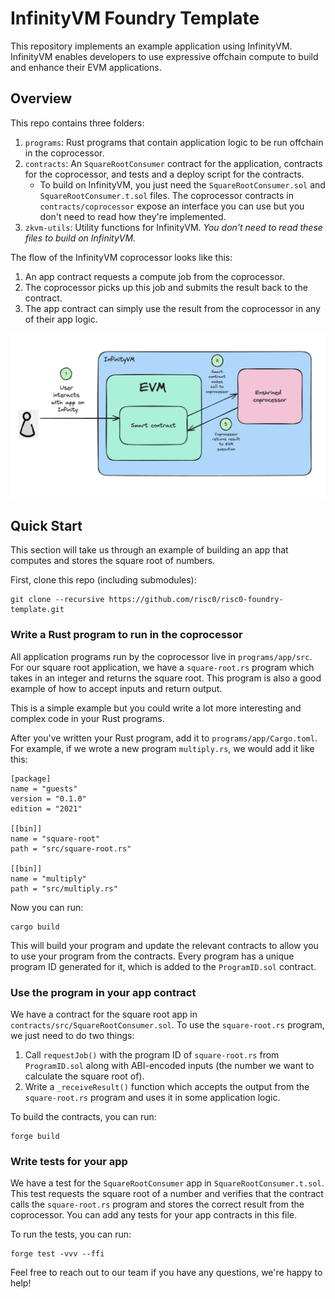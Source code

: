 # InfinityVM Foundry Template

This repository implements an example application using InfinityVM. InfinityVM enables developers to use expressive offchain compute to build and enhance their EVM applications.

## Overview

This repo contains three folders:
1. `programs`: Rust programs that contain application logic to be run offchain in the coprocessor.
2. `contracts`: An `SquareRootConsumer` contract for the application, contracts for the coprocessor, and tests and a deploy script for the contracts.
    - To build on InfinityVM, you just need the `SquareRootConsumer.sol` and `SquareRootConsumer.t.sol` files. The coprocessor contracts in `contracts/coprocessor` expose an interface you can use but you don't need to read how they're implemented.
3. `zkvm-utils`: Utility functions for InfinityVM. *You don't need to read these files to build on InfinityVM.*

The flow of the InfinityVM coprocessor looks like this:
1. An app contract requests a compute job from the coprocessor.
2. The coprocessor picks up this job and submits the result back to the contract.
3. The app contract can simply use the result from the coprocessor in any of their app logic.

![InfinityVM coprocessor flow](image.png)

## Quick Start

This section will take us through an example of building an app that computes and stores the square root of numbers.

First, clone this repo (including submodules):
```
git clone --recursive https://github.com/risc0/risc0-foundry-template.git
```

### Write a Rust program to run in the coprocessor

All application programs run by the coprocessor live in `programs/app/src`. For our square root application, we have a `square-root.rs` program which takes in an integer and returns the square root. This program is also a good example of how to accept inputs and return output.

This is a simple example but you could write a lot more interesting and complex code in your Rust programs.

After you've written your Rust program, add it to `programs/app/Cargo.toml`. For example, if we wrote a new program `multiply.rs`, we would add it like this:
```
[package]
name = "guests"
version = "0.1.0"
edition = "2021"

[[bin]]
name = "square-root"
path = "src/square-root.rs"

[[bin]]
name = "multiply"
path = "src/multiply.rs"
```

Now you can run:
```
cargo build
```
This will build your program and update the relevant contracts to allow you to use your program from the contracts. Every program has a unique program ID generated for it, which is added to the `ProgramID.sol` contract.

### Use the program in your app contract

We have a contract for the square root app in `contracts/src/SquareRootConsumer.sol`. To use the `square-root.rs` program, we just need to do two things:

1. Call `requestJob()` with the program ID of `square-root.rs` from `ProgramID.sol` along with ABI-encoded inputs (the number we want to calculate the square root of).
2. Write a `_receiveResult()` function which accepts the output from the `square-root.rs` program and uses it in some application logic.

To build the contracts, you can run:
```
forge build
```

### Write tests for your app

We have a test for the `SquareRootConsumer` app in `SquareRootConsumer.t.sol`. This test requests the square root of a number and verifies that the contract calls the `square-root.rs` program and stores the correct result from the coprocessor. You can add any tests for your app contracts in this file.

To run the tests, you can run:
```
forge test -vvv --ffi 
```

Feel free to reach out to our team if you have any questions, we're happy to help!
